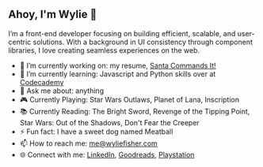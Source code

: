 ## Ahoy, I'm Wylie 👋

I’m a front-end developer focusing on building efficient, scalable, and user-centric solutions. With a background in UI consistency through component libraries, I love creating seamless experiences on the web.

- 🔭 I’m currently working on: my resume, [Santa Commands It!](https://wylie.github.io/SantaCommandsIt/)
- 🌱 I’m currently learning: Javascript and Python skills over at [Codecademy](https://www.codecademy.com/profiles/wyliefisher)
- 💬 Ask me about: anything
- 🎮 Currently Playing: Star Wars Outlaws, Planet of Lana, Inscription
- 📚 Currently Reading: The Bright Sword, Revenge of the Tipping Point, Star Wars: Out of the Shadows, Don't Fear the Creeper
- ⚡ Fun fact: I have a sweet dog named Meatball
- 📫 How to reach me: me@wyliefisher.com
- 🌐 Connect with me: [LinkedIn](https://www.linkedin.com/in/wyliefisher/), [Goodreads](https://www.goodreads.com/user/show/7199856-wylie), [Playstation](https://profile.playstation.com/Mechascopic)
